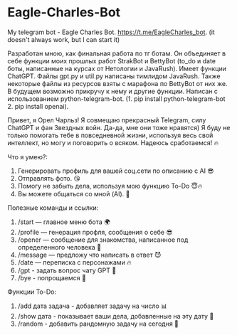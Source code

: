 # Eagle-Charles-Bot
My telegram bot - Eagle Сharles Bot.
https://t.me/EagleCharles_bot.
(it doesn't always work, but I can start it)

Разработан мною, как финальная работа по тг ботам. Он объединяет в себе функции моих прошлых работ StrakBot и BettyBot (to_do и date боты, написанные на курсах от Нетологии и JavaRush).
Имеет функции ChatGPT. Файлы gpt.py и util.py написаны тимлидом JavaRush. Также некоторые файлы из ресурсов взяты с марафона по BettyBot от них же. В будущем возможно прикручу к нему и другие функции.
Написан с использованием python-telegram-bot. (1. pip install python-telegram-bot  2. pip install openai).

Привет, я Орел Чарльз! Я совмещаю прекрасный Telegram, силу ChatGPT и фан Звездных войн. Да-да, мне они тоже нравятся)
Я буду не только помогать тебе в повседневной жизни, используя весь свой интеллект, но могу и поговорить о всяком.
Надеюсь сработаемся! 🔥

Что я умею?:
1. Генерировать профиль для вашей соц.сети по описанию c AI 😎
2. Отправлять фото. 😘
3. Помогу не забыть дела, используя мою функцию To-Do 😇🔥
4. Вы можете общаться со мной (AI). 🥰


Полезные команды и ссылки: 
1. /start — главное меню бота 🌍
2. /profile — генерация профля, сообщения о себе 😎
3. /opener — сообщение для знакомства, написанное под определенного человека 🥰
4. /message — предложу что написать в ответ 😈
5. /date — переписка с персонажами 🔥
6. /gpt - задать вопрос чату GPT 🧠
7. /bye - попрощаемся 🎀

Функции To-Do:
1. /add дата задача - добавляет задачу на число 📊
2. /show дата - показывает ваши дела, добавленные на эту дату 📩
3. /random - добавить рандомную задачу на сегодня 🤡
